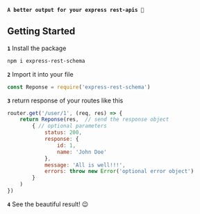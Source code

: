 **`A better output for your express rest-apis 🎉`**
## Getting Started

**`1`** Install the package

```bash
npm i express-rest-schema
```

**`2`** Import it into your file

```js
const Reponse = require('express-rest-schema') 
```

**`3`** return response of your routes like this

```js
router.get('/user/1', (req, res) => {
    return Reponse(res,  // send the response object
        { // optional parameters
            status: 200,
            response: {
                id: 1,
                name: 'John Doe'
            },
            message: 'All is well!!!',
            errors: throw new Error('optional error object')
        }
    )
})
```

**`4`** See the beautiful result! 😉
